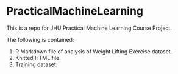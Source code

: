 PracticalMachineLearning
========================

This is a repo for JHU Practical Machine Learning Course Project.

The following is contained:
1. R Markdown file of analysis of Weight Lifting Exercise dataset.
2. Knitted HTML file.
3. Training dataset.

